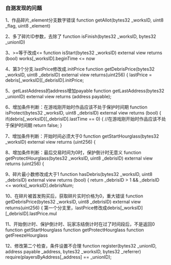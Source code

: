 ### 自测发现的问题

1、作品碎片_element分支数字错误
function getAllot(bytes32 _worksID, uint8 _flag, uint8 _element)

2、多了碎片ID参数，去除了
function isFinish(bytes32 _worksID, bytes32 _unionID)

3、>=等于改成<=
function isStart(bytes32 _worksID) external view returns (bool)
works[_worksID].beginTime <= now

4、第3个分支.lastPrice修改成.initPrice
function getDebrisPrice(bytes32 _worksID, uint8 _debrisID) external view returns(uint256) {
lastPrice = debris[_worksID][_debrisID].initPrice;

5、getLastAddress的address增加payable
function getLastAddress(bytes32 _unionID) external view returns (address payable);

6、增加条件判断：在游戏刚开始时作品应该不处于保护时间期
function isProtect(bytes32 _worksID, uint8 _debrisID) external view returns (bool) {
        if(debris[_worksID][_debrisID].lastTime == 0) { //在游戏刚开始时作品应该不处于保护时间期
            return false;
        }

7、增加条件判断：开始时间必须大于0
function getStartHourglass(bytes32 _worksID) external view returns (uint256) {

8、增加条件判断：最后交易时间为0时，保护倒计时无意义
function getProtectHourglass(bytes32 _worksID, uint8 _debrisID) external view returns (uint256) {

9、碎片最小数修改成大于1
function hasDebris(bytes32 _worksID, uint8 _debrisID) external view returns (bool) {
        return _debrisID > 1 && _debrisID <= works[_worksID].debrisNum;

10、在碎片被首发购买后，获取碎片实时价格为0，重大错误
function getDebrisPrice(bytes32 _worksID, uint8 _debrisID) external view returns(uint256) {
第一个分支里，lastPrice修改成debris[_worksID][_debrisID].lastPrice.mul

11、开始倒计时、保护倒计时、玩家冻结倒计时在过了时间段后，不是返回0
function getStartHourglass
function getProtectHourglass
function getFreezeHourglass

12、修改第二个检查，条件设置不合理
function register(bytes32 _unionID, address payable _address, bytes32 _worksID, bytes32 _referrer)
require(playersByAddress[_address] == _unionID);
